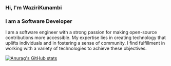 ### Hi, I'm WaziriKunambi

### I am a Software Developer

I am a software engineer with a strong passion for making open-source contributions more accessible. My expertise lies in creating technology that uplifts individuals and in fostering a sense of community. I find fulfillment in working with a variety of technologies to achieve these objectives.

[![Anurag's GitHub stats](https://github-readme-stats.vercel.app/api?username=Wisdom-Kunambi)](https://github.com/anuraghazra/github-readme-stats)

